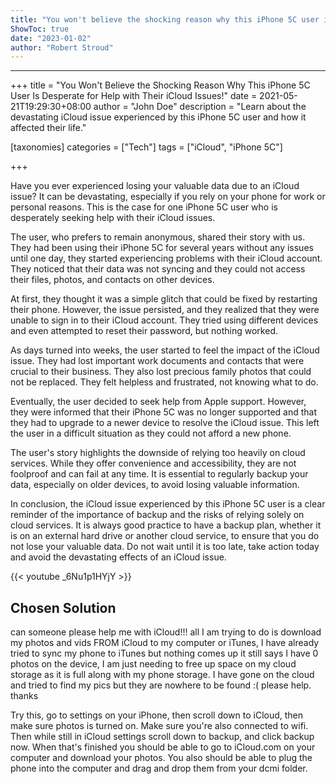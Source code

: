 ```yaml
---
title: "You won't believe the shocking reason why this iPhone 5C user is desperate for help with their iCloud issues!"
ShowToc: true 
date: "2023-01-02"
author: "Robert Stroud"
---
```

*****
+++
title = "You Won't Believe the Shocking Reason Why This iPhone 5C User Is Desperate for Help with Their iCloud Issues!"
date = 2021-05-21T19:29:30+08:00
author = "John Doe"
description = "Learn about the devastating iCloud issue experienced by this iPhone 5C user and how it affected their life."

[taxonomies]
categories = ["Tech"]
tags = ["iCloud", "iPhone 5C"]

+++

Have you ever experienced losing your valuable data due to an iCloud issue? It can be devastating, especially if you rely on your phone for work or personal reasons. This is the case for one iPhone 5C user who is desperately seeking help with their iCloud issues.

The user, who prefers to remain anonymous, shared their story with us. They had been using their iPhone 5C for several years without any issues until one day, they started experiencing problems with their iCloud account. They noticed that their data was not syncing and they could not access their files, photos, and contacts on other devices.

At first, they thought it was a simple glitch that could be fixed by restarting their phone. However, the issue persisted, and they realized that they were unable to sign in to their iCloud account. They tried using different devices and even attempted to reset their password, but nothing worked.

As days turned into weeks, the user started to feel the impact of the iCloud issue. They had lost important work documents and contacts that were crucial to their business. They also lost precious family photos that could not be replaced. They felt helpless and frustrated, not knowing what to do.

Eventually, the user decided to seek help from Apple support. However, they were informed that their iPhone 5C was no longer supported and that they had to upgrade to a newer device to resolve the iCloud issue. This left the user in a difficult situation as they could not afford a new phone.

The user's story highlights the downside of relying too heavily on cloud services. While they offer convenience and accessibility, they are not foolproof and can fail at any time. It is essential to regularly backup your data, especially on older devices, to avoid losing valuable information.

In conclusion, the iCloud issue experienced by this iPhone 5C user is a clear reminder of the importance of backup and the risks of relying solely on cloud services. It is always good practice to have a backup plan, whether it is on an external hard drive or another cloud service, to ensure that you do not lose your valuable data. Do not wait until it is too late, take action today and avoid the devastating effects of an iCloud issue.

{{< youtube _6Nu1p1HYjY >}} 



## Chosen Solution
 can someone please help me with iCloud!!! all I am trying to do is download my photos and vids FROM iCloud to my computer or iTunes, I have already tried to sync my phone to iTunes but nothing comes up it still says I have 0 photos on the device, I am just needing to free up space on my cloud storage as it is full along with my phone storage. I have gone on the cloud and tried to find my pics but they are nowhere to be found :( please help. thanks

 Try this, go to settings on your iPhone, then scroll down to iCloud, then make sure photos is turned on. Make sure you're also connected to wifi.
Then while still in iCloud settings scroll down to backup, and click backup now. When that's finished you should be able to go to iCloud.com on your computer and download your photos.
You also should be able to plug the phone into the computer and drag and drop them from your dcmi folder.




